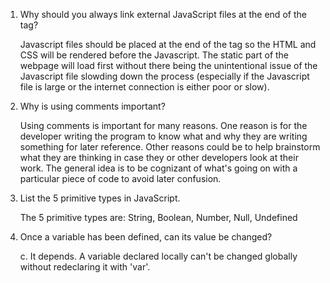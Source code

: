 1. Why should you always link external JavaScript files at the end of the <body> tag?

	Javascript files should be placed at the end of the <body> tag so the HTML and CSS will be rendered before the Javascript. The static part of the webpage will load first without there being the unintentional issue of the Javascript file slowding down the process (especially if the Javascript file is large or the internet connection is either poor or slow).

2. Why is using comments important?

	Using comments is important for many reasons. One reason is for the developer writing the program to know what and why they are writing something for later reference. Other reasons could be to help brainstorm what they are thinking in case they or other developers look at their work. The general idea is to be cognizant of what's going on with a particular piece of code to avoid later confusion. 

3. List the 5 primitive types in JavaScript. 

	The 5 primitive types are:
	String, Boolean, Number, Null, Undefined

4. Once a variable has been defined, can its value be changed?

	c. It depends.
	A variable declared locally can't be changed globally without redeclaring it with 'var'.



